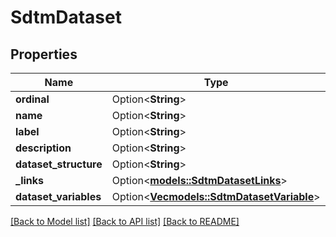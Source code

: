 # SdtmDataset

## Properties

Name | Type | Description | Notes
------------ | ------------- | ------------- | -------------
**ordinal** | Option<**String**> |  | [optional]
**name** | Option<**String**> |  | [optional]
**label** | Option<**String**> |  | [optional]
**description** | Option<**String**> |  | [optional]
**dataset_structure** | Option<**String**> |  | [optional]
**_links** | Option<[**models::SdtmDatasetLinks**](SdtmDatasetLinks.md)> |  | [optional]
**dataset_variables** | Option<[**Vec<models::SdtmDatasetVariable>**](SdtmDatasetVariable.md)> |  | [optional]

[[Back to Model list]](../README.md#documentation-for-models) [[Back to API list]](../README.md#documentation-for-api-endpoints) [[Back to README]](../README.md)


